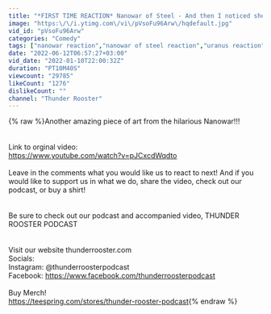 ```yaml
---
title: "*FIRST TIME REACTION* Nanowar of Steel - And then I noticed she was a gargoyle"
image: "https:\/\/i.ytimg.com\/vi\/pVsoFu96Arw\/hqdefault.jpg"
vid_id: "pVsoFu96Arw"
categories: "Comedy"
tags: ["nanowar reaction","nanowar of steel reaction","uranus reaction"]
date: "2022-06-12T06:57:27+03:00"
vid_date: "2022-01-10T22:00:32Z"
duration: "PT10M40S"
viewcount: "29785"
likeCount: "1276"
dislikeCount: ""
channel: "Thunder Rooster"
---
```

{% raw %}Another amazing piece of art from the hilarious Nanowar!!!<br /><br /><br />Link to orginal video:<br /><a rel="nofollow" target="blank" href="https://www.youtube.com/watch?v=pJCxcdWqdto">https://www.youtube.com/watch?v=pJCxcdWqdto</a><br /><br />Leave in the comments what you would like us to react to next! And if you would like to support us in what we do, share the video, check out our podcast,  or buy a shirt!<br /><br /><br />Be sure to check out our podcast and accompanied video, THUNDER ROOSTER PODCAST<br /><br /><br />Visit our website thunderrooster.com<br />Socials:<br />Instagram: @thunderroosterpodcast<br />Facebook: <a rel="nofollow" target="blank" href="https://www.facebook.com/thunderroosterpodcast">https://www.facebook.com/thunderroosterpodcast</a><br /><br />Buy Merch! <br /><a rel="nofollow" target="blank" href="https://teespring.com/stores/thunder-rooster-podcast">https://teespring.com/stores/thunder-rooster-podcast</a>{% endraw %}
